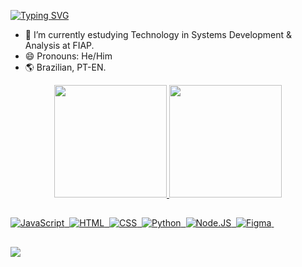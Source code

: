 <a href="https://git.io/typing-svg"><img src="https://readme-typing-svg.herokuapp.com?font=Fira+Code&pause=1000&color=007a00&random=false&width=435&lines=Hello%2C+I'm+Mikael!!" alt="Typing SVG" /></a>

- 🚀 I’m currently estudying Technology in Systems Development & Analysis at FIAP.
- 😄 Pronouns: He/Him
- 🌎 Brazilian, PT-EN.

<div align="center">
  <a href="https://beacons.ai/mikaeldev">
  <img height="180em" src="https://github-readme-stats.vercel.app/api?username=mikaeldv&theme=shadow_green&show_icons=true&include_all_commits=true&count_private=true" />
  <img height="180em" src="https://github-readme-stats.vercel.app/api/top-langs/?username=mikaeldv&hide=html&layout=compact&theme=shadow_green" />
</div>

## 

<div>

![JavaScript](https://img.shields.io/badge/-JavaScript-0D1117?style=for-the-badge&logo=javascript&labelColor=0D1117&textColor=0D1117)&nbsp;
![HTML](https://img.shields.io/badge/-HTML-0D1117?style=for-the-badge&logo=html5&labelColor=0D1117)&nbsp;
![CSS](https://img.shields.io/badge/-CSS-0D1117?style=for-the-badge&logo=CSS3&logoColor=1572B6&labelColor=0D1117)&nbsp;
![Python](https://img.shields.io/badge/-Python-0D1117?style=for-the-badge&logo=python&logoColor=%23FFD43B&labelColor=%230D1117)&nbsp;
![Node.JS](https://img.shields.io/badge/-Node.JS-0D1117?style=for-the-badge&logo=node.js&labelColor=0D1117&textColor=0D1117)&nbsp;
![Figma](https://img.shields.io/badge/-figma-0D1117?style=for-the-badge&logo=figma&labelColor=0D1117)&nbsp;

</div>

##

<div>
  <a href="https://www.linkedin.com/in/enzo-mikael-sanches-baptista-paes-fontes-531302297/" target="_blank"><img src="https://img.shields.io/badge/-LinkedIn-0D1117?style=for-the-badge&logo=linkedin&logoColor=%230077B5&labelColor=%230D1117" target="_blank"></a>
</div>
